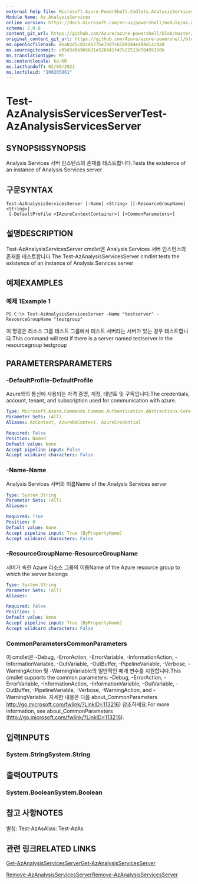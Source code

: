```yaml
---
external help file: Microsoft.Azure.PowerShell.Cmdlets.AnalysisServices.dll-Help.xml
Module Name: Az.AnalysisServices
online version: https://docs.microsoft.com/en-us/powershell/module/az.analysisservices/test-azanalysisservicesserver
schema: 2.0.0
content_git_url: https://github.com/Azure/azure-powershell/blob/master/src/AnalysisServices/AnalysisServices/help/Test-AzAnalysisServicesServer.md
original_content_git_url: https://github.com/Azure/azure-powershell/blob/master/src/AnalysisServices/AnalysisServices/help/Test-AzAnalysisServicesServer.md
ms.openlocfilehash: 86a82d5c82cdb775e7b07c6189244e494d14c4a8
ms.sourcegitcommit: c05d3d669b5631e526841f47b22513d78495350b
ms.translationtype: MT
ms.contentlocale: ko-KR
ms.lasthandoff: 02/09/2021
ms.locfileid: "100205861"
---
```

# <span data-ttu-id="4dd03-101">Test-AzAnalysisServicesServer</span><span class="sxs-lookup"><span data-stu-id="4dd03-101">Test-AzAnalysisServicesServer</span></span>

## <span data-ttu-id="4dd03-102">SYNOPSIS</span><span class="sxs-lookup"><span data-stu-id="4dd03-102">SYNOPSIS</span></span>
<span data-ttu-id="4dd03-103">Analysis Services 서버 인스턴스의 존재를 테스트합니다.</span><span class="sxs-lookup"><span data-stu-id="4dd03-103">Tests the existence of an instance of Analysis Services server</span></span>

## <span data-ttu-id="4dd03-104">구문</span><span class="sxs-lookup"><span data-stu-id="4dd03-104">SYNTAX</span></span>

```
Test-AzAnalysisServicesServer [-Name] <String> [[-ResourceGroupName] <String>]
 [-DefaultProfile <IAzureContextContainer>] [<CommonParameters>]
```

## <span data-ttu-id="4dd03-105">설명</span><span class="sxs-lookup"><span data-stu-id="4dd03-105">DESCRIPTION</span></span>
<span data-ttu-id="4dd03-106">Test-AzAnalysisServicesServer cmdlet은 Analysis Services 서버 인스턴스의 존재를 테스트합니다.</span><span class="sxs-lookup"><span data-stu-id="4dd03-106">The Test-AzAnalysisServicesServer cmdlet tests the existence of an instance of Analysis Services server</span></span>

## <span data-ttu-id="4dd03-107">예제</span><span class="sxs-lookup"><span data-stu-id="4dd03-107">EXAMPLES</span></span>

### <span data-ttu-id="4dd03-108">예제 1</span><span class="sxs-lookup"><span data-stu-id="4dd03-108">Example 1</span></span>
```
PS C:\> Test-AzAnalysisServicesServer -Name "testserver" -ResourceGroupName "testgroup"
```

<span data-ttu-id="4dd03-109">이 명령은 리소스 그룹 테스트 그룹에서 테스트 서버라는 서버가 있는 경우 테스트합니다.</span><span class="sxs-lookup"><span data-stu-id="4dd03-109">This command will test if there is a server named testserver in the resourcegroup testgroup</span></span>

## <span data-ttu-id="4dd03-110">PARAMETERS</span><span class="sxs-lookup"><span data-stu-id="4dd03-110">PARAMETERS</span></span>

### <span data-ttu-id="4dd03-111">-DefaultProfile</span><span class="sxs-lookup"><span data-stu-id="4dd03-111">-DefaultProfile</span></span>
<span data-ttu-id="4dd03-112">Azure와의 통신에 사용되는 자격 증명, 계정, 테넌트 및 구독입니다.</span><span class="sxs-lookup"><span data-stu-id="4dd03-112">The credentials, account, tenant, and subscription used for communication with azure.</span></span>

```yaml
Type: Microsoft.Azure.Commands.Common.Authentication.Abstractions.Core.IAzureContextContainer
Parameter Sets: (All)
Aliases: AzContext, AzureRmContext, AzureCredential

Required: False
Position: Named
Default value: None
Accept pipeline input: False
Accept wildcard characters: False
```

### <span data-ttu-id="4dd03-113">-Name</span><span class="sxs-lookup"><span data-stu-id="4dd03-113">-Name</span></span>
<span data-ttu-id="4dd03-114">Analysis Services 서버의 이름</span><span class="sxs-lookup"><span data-stu-id="4dd03-114">Name of the Analysis Services server</span></span>

```yaml
Type: System.String
Parameter Sets: (All)
Aliases:

Required: True
Position: 0
Default value: None
Accept pipeline input: True (ByPropertyName)
Accept wildcard characters: False
```

### <span data-ttu-id="4dd03-115">-ResourceGroupName</span><span class="sxs-lookup"><span data-stu-id="4dd03-115">-ResourceGroupName</span></span>
<span data-ttu-id="4dd03-116">서버가 속한 Azure 리소스 그룹의 이름</span><span class="sxs-lookup"><span data-stu-id="4dd03-116">Name of the Azure resource group to which the server belongs</span></span>

```yaml
Type: System.String
Parameter Sets: (All)
Aliases:

Required: False
Position: 1
Default value: None
Accept pipeline input: True (ByPropertyName)
Accept wildcard characters: False
```

### <span data-ttu-id="4dd03-117">CommonParameters</span><span class="sxs-lookup"><span data-stu-id="4dd03-117">CommonParameters</span></span>
<span data-ttu-id="4dd03-118">이 cmdlet은 -Debug, -ErrorAction, -ErrorVariable, -InformationAction, -InformationVariable, -OutVariable, -OutBuffer, -PipelineVariable, -Verbose, -WarningAction 및 -WarningVariable의 일반적인 매개 변수를 지원합니다.</span><span class="sxs-lookup"><span data-stu-id="4dd03-118">This cmdlet supports the common parameters: -Debug, -ErrorAction, -ErrorVariable, -InformationAction, -InformationVariable, -OutVariable, -OutBuffer, -PipelineVariable, -Verbose, -WarningAction, and -WarningVariable.</span></span> <span data-ttu-id="4dd03-119">자세한 내용은 다음 about_CommonParameters http://go.microsoft.com/fwlink/?LinkID=113216) 참조하세요.</span><span class="sxs-lookup"><span data-stu-id="4dd03-119">For more information, see about_CommonParameters (http://go.microsoft.com/fwlink/?LinkID=113216).</span></span>

## <span data-ttu-id="4dd03-120">입력</span><span class="sxs-lookup"><span data-stu-id="4dd03-120">INPUTS</span></span>

### <span data-ttu-id="4dd03-121">System.String</span><span class="sxs-lookup"><span data-stu-id="4dd03-121">System.String</span></span>

## <span data-ttu-id="4dd03-122">출력</span><span class="sxs-lookup"><span data-stu-id="4dd03-122">OUTPUTS</span></span>

### <span data-ttu-id="4dd03-123">System.Boolean</span><span class="sxs-lookup"><span data-stu-id="4dd03-123">System.Boolean</span></span>

## <span data-ttu-id="4dd03-124">참고 사항</span><span class="sxs-lookup"><span data-stu-id="4dd03-124">NOTES</span></span>
<span data-ttu-id="4dd03-125">별칭: Test-AzAs</span><span class="sxs-lookup"><span data-stu-id="4dd03-125">Alias: Test-AzAs</span></span>

## <span data-ttu-id="4dd03-126">관련 링크</span><span class="sxs-lookup"><span data-stu-id="4dd03-126">RELATED LINKS</span></span>

[<span data-ttu-id="4dd03-127">Get-AzAnalysisServicesServer</span><span class="sxs-lookup"><span data-stu-id="4dd03-127">Get-AzAnalysisServicesServer</span></span>](./Get-AzAnalysisServicesServer.md)

[<span data-ttu-id="4dd03-128">Remove-AzAnalysisServicesServer</span><span class="sxs-lookup"><span data-stu-id="4dd03-128">Remove-AzAnalysisServicesServer</span></span>](./Remove-AzAnalysisServicesServer.md)
